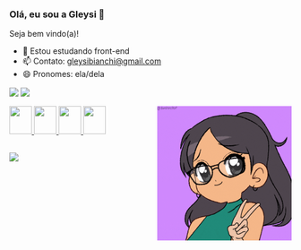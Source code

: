 ### Olá, eu sou a Gleysi 👋

Seja bem vindo(a)!

- 🌱 Estou estudando front-end
- 📫 Contato: gleysibianchi@gmail.com
- 😄 Pronomes: ela/dela

<div>
  <img height="180em"  align="center" src="https://github-readme-stats.vercel.app/api?username=gleysii&show_icons=true&theme=dracula&include_all_commits=true&count_private=true"/>
  <a href="https://github.com/gleysii">
  <img height="180em" align="center" src="https://github-readme-stats.vercel.app/api/top-langs/?username=gleysii&layout=compact&langs_count=7&theme=dracula"/>
</div>

<div style="display: inline_block"><br>
<img src="https://cdn.jsdelivr.net/gh/devicons/devicon/icons/html5/html5-original.svg" height="50" width="40"/>
<img src="https://cdn.jsdelivr.net/gh/devicons/devicon/icons/css3/css3-original.svg" height="50" width="40"/>
<img src="https://cdn.jsdelivr.net/gh/devicons/devicon/icons/javascript/javascript-original.svg" height="50" width="40" />
<img src="https://cdn.jsdelivr.net/gh/devicons/devicon/icons/sass/sass-original.svg" height="50" width="40" />   
<img align="right" alt="gleysi-pic" src="gif/gleysi-gif.gif?raw=true" height="240" width="240" style="border-radius=50%"/>
</div>

##

<div style="display: inline_block">
  <a href="https://www.linkedin.com/in/gleysi-da-silva-140812176/" target="_blank"><img src="https://img.shields.io/badge/-LinkedIn-%230077B5?style=for-the-badge&logo=linkedin&logoColor=white" target="_blank"></a> 
<div><br>

